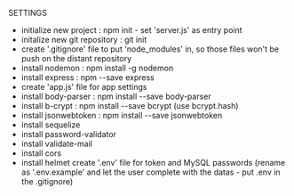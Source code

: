 SETTINGS

* initialize new project : npm init - set 'server.js' as entry point
* initalize new git repository : git init
* create '.gitignore' file to put 'node_modules' in, so those files won't be push on the distant repository
* install nodemon : npm install -g nodemon
* install express : npm --save express
* create 'app.js' file for app settings
* install body-parser : npm install --save body-parser
* install b-crypt : npm install --save bcrypt (use bcrypt.hash)
* install jsonwebtoken : npm install --save jsonwebtoken
* install sequelize
* install password-validator
* install validate-mail
* install cors
* install helmet
create '.env' file for token and MySQL passwords (rename as '.env.example' and let the user complete with the datas - put .env in the .gitignore)